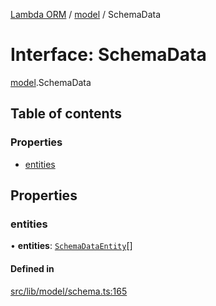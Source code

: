 [Lambda ORM](../README.md) / [model](../modules/model.md) / SchemaData

# Interface: SchemaData

[model](../modules/model.md).SchemaData

## Table of contents

### Properties

- [entities](model.SchemaData.md#entities)

## Properties

### entities

• **entities**: [`SchemaDataEntity`](model.SchemaDataEntity.md)[]

#### Defined in

[src/lib/model/schema.ts:165](https://github.com/FlavioLionelRita/lambdaorm/blob/0fd718a/src/lib/model/schema.ts#L165)
